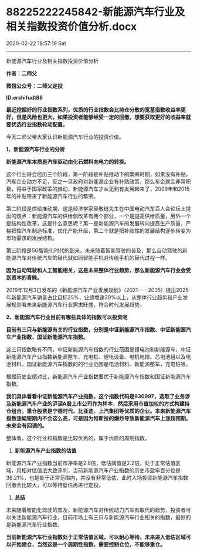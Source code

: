# 88225222245842-新能源汽车行业及相关指数投资价值分析.docx

2020-02-22 18:57:19 Sat

----

新能源汽车行业及相关指数投资价值分析

__作者：二师父__

__微信公众号：二师父定投__

__ID:ershifudt88__

__最近挖掘好的行业指数系列，优质的行业指数会比持仓分散的宽基指数收益率更好，但是风险也更大，如果投资者能够经受一定的回撤，想要获取更好的收益率就要优选行业指数轮动配置。__

今天二师父带大家认识新能源汽车行业的投资价值。

__1、新能源汽车行业的分析__

__新能源汽车本质是汽车驱动由化石燃料向电力的转换。__

这个行业将会经历三个阶段，第一阶段是补贴推动下的繁荣时期，如果没有补贴，汽车企业动力不足，反之一旦政府对新能源企业有补贴政策，那么车企就会非常积极，得益于国家政策的推动，新能源汽车才从无到有发展起来了，2009年和2015年的补贴带来了新能源汽车行业的繁荣。

第二阶段是供给推动期，这是经济学家吴敬琏先生在中国电动汽车百人会论坛上提出的观点：新能源汽车的供给侧改革有两个部分，一个是提高供给质量，另外一个是结构性改革，这是什么意思呢？第一是新能源汽车的发展转向提高生产质量，严格把控汽车制造标准，优化产能升级，第二个就是把补贴性的发展结构逐步转变为市场需求的发展结构。

第三阶段是5G智能化时代的到来，未来随着智能驾驶的普及，那么自动驾驶的新能源汽车对传统汽车的替代就如同智能手机对传统手机的替代过程一样。

__因为自动驾驶和人工智能相关，这是未来整体行业趋势，那么新能源汽车行业会受到资本的青睐。__

2019年12月3日发布的《新能源汽车产业发展规划》（2021——2035）提出2025年新能源汽车销量占比目标25%，业绩增速30%以上，从整体行业趋势和产业发展规划看未来新能源汽车行业需求旺盛，符合时代发展趋势。

__2、新能源汽车行业目前有哪些具体的指数可以投资呢__

__目前有三只与新能源有关的行业指数，分别是中证新能源汽车指数、中证新能源汽车产业指数、国证新能源汽车指数。__

这三只指数略有不同，中证新能源汽车指数的行业范围是锂电池和新能源车，中证新能源汽车产业指数新能源整车、充电桩、锂电设备、电机电控、芯电池组以及电池材料，国证新能源汽车指数的的行业范围是电池材料、新能源整车，充电桩等。

根据历史业绩对比，新能源汽车产业指数要优于新能源汽车指数和国证新能源汽车指数。

__我们具体看看中证新能源汽车产业指数，这个指数代码是930997，选取了业务涉及新能源汽车产业的沪深A股上市公司作为样本，然后采用市值加权的方式构建持仓组合。重仓股票是宁德时代、比亚迪、上汽集团等优质的企业。本来新能源汽车指数涨幅短期内不会这么高，可是因为特斯拉的爆炒导致新能源汽车上涨超预期。未来会有回调的。__

整体看，这个行业和指数是比较优秀的，属于优质的周期指数。

1. __新能源汽车产业指数的估值__

新能源汽车产业指数当前市净率是2\.8倍，低估阈值是2\.2倍，处于正常估值区域，用相对估值法大致评判，当前新能源汽车产业指数的历史市盈率百分位是36\.21%，也是处于正常范围内，并没有非常低估，此时入场投资新能源汽车指数回撤会比较大，可以等待低估再进行定投。

1. __总结__

未来随着智能化驾驶的普及，新能源汽车对传统动力汽车有取代的趋势，投资者可以关注新能源汽车行业，目前市场上有三只与新能源汽车行业相关的指数，最好的是新能源汽车行业指数。

__当前新能源汽车行业指数处于正常估值区域，可以耐心等待。未来进入低估区域可以开始建仓，当然这是一个周期性指数，需要控制仓位，不能够重仓。__

